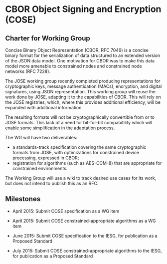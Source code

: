 # CBOR Object Signing and Encryption (COSE)

## Charter for Working Group

Concise Binary Object Representation (CBOR, RFC 7049) is a concise
binary format for the serialization of data structured to an extended
version of the JSON data model.  One motivation for CBOR was to make
this data model more amenable to constrained nodes and constrained
node networks (RFC 7228).

The JOSE working group recently completed producing representations
for cryptographic keys, message authentication (MACs), encryption,
and digital signatures, using JSON representation. This working group
will reuse the work done by JOSE, adapting it to the capabilities of
CBOR. This will rely on the JOSE registries, which, where this
provides additional efficiency, will be expanded with additional
information.

The resulting formats will not be cryptographically convertible from
or to JOSE formats.  This lack of a need for bit-for-bit compabitility
which will enable some simplification in the adaptation process.

The WG will have two deliverables:

- a standards-track specification covering the same cryptographic
formats from JOSE, with optimizations for constrained device processing, expressed in CBOR;
- registration for algorithms (such as AES-CCM-8) that are appropriate
for constrained environments.

The Working Group will use a wiki to track desired use cases for its work,
but does not intend to publish this as an RFC.

## Milestones

* April 2015: Submit COSE specification as a WG item

* April 2015: Submit COSE constrained-appropriate algorithms as a WG
  item

* June 2015: Submit COSE specification to the IESG, for publication as
  a Proposed Standard

* July 2015: Submit COSE constrained-appropriate algorithms to the
  IESG, for publication as a Proposed Standard

